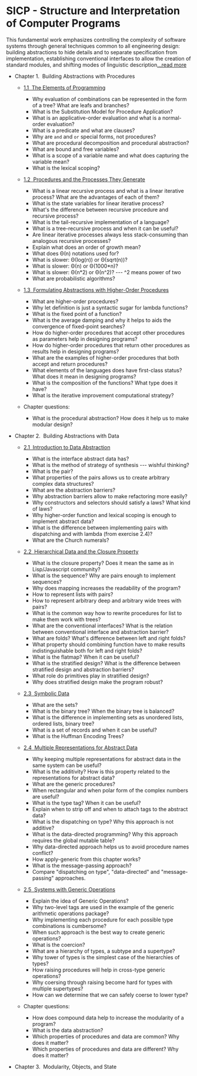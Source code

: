 # SICP - Structure and Interpretation of Computer Programs

This fundamental work emphasizes controlling the complexity of software systems through general techniques common to all engineering design: building abstractions to hide details and to separate specification from implementation, establishing conventional interfaces to allow the creation of standard modules, and shifting modes of linguistic description[...read more](https://mitpress.mit.edu/sites/default/files/sicp/course.html)

* Chapter 1.  Building Abstractions with Procedures

  * [1.1  The Elements of Programming](http://mitpress.mit.edu/sites/default/files/sicp/full-text/book/book-Z-H-4.html#%_toc_%_sec_1.1)

    * Why evaluation of combinations can be represented in the form of a tree? What are leafs and branches?
    * What is the Substitution Model for Procedure Application?
    * What is an applicative-order evaluation and what is a normal-order evaluation?
    * What is a predicate and what are clauses?
    * Why are `and` and `or` special forms, not procedures?
    * What are procedural decomposition and procedural abstraction?
    * What are bound and free variables?
    * What is a scope of a variable name and what does capturing the variable mean?
    * What is the lexical scoping?

  * [1.2  Procedures and the Processes They Generate](http://mitpress.mit.edu/sites/default/files/sicp/full-text/book/book-Z-H-4.html#%_toc_%_sec_1.2)

    * What is a linear recursive process and what is a linear iterative process? What are the advantages of each of them?
    * What is the state variables for linear iterative process?
    * What's the difference between recursive procedure and recursive process?
    * What is the tail-recursive implementation of a language?
    * What is a tree-recursive process and when it can be useful?
    * Are linear iterative processes always less stack-consuming than analogous recursive processes?
    * Explain what does an order of growth mean?
    * What does Θ(n) notations used for?
    * What is slower: Θ(log(n)) or Θ(sqrt(n))?
    * What is slower: Θ(n) or Θ(1000*n)?
    * What is slower: Θ(n*2) or Θ(n^2)? --- ^2 means power of two <!-- TODO add more questionsМожешь плиз добавить вопросы про order of growth? -->
    * What are probabilistic algorithms?

  * [1.3  Formulating Abstractions with Higher-Order Procedures](http://mitpress.mit.edu/sites/default/files/sicp/full-text/book/book-Z-H-4.html#%_toc_%_sec_1.3)

    * What are higher-order procedures?
    * Why let definition is just a syntactic sugar for lambda functions?
    * What is the fixed point of a function?
    * What is the average damping and why it helps to aids the convergence of fixed-point searches?
    * How do higher-order procedures that accept other procedures as parameters help in designing programs?
    * How do higher-order procedures that return other procedures as results help in designing programs?
    * What are the examples of higher-order procedures that both accept and return procedures?
    * What elements of the languages does have first-class status? What does it mean in designing programs?
    * What is the composition of the functions? What type does it have?
    * What is the iterative improvement computational strategy?

  * Chapter questions:

    * What is the procedural abstraction? How does it help us to make modular design?

* Chapter 2.  Building Abstractions with Data

  * [2.1  Introduction to Data Abstraction](http://mitpress.mit.edu/sites/default/files/sicp/full-text/book/book-Z-H-4.html#%_toc_%_sec_2.1)

    * What is the interface abstract data has?
    * What is the method of strategy of synthesis --- wishful thinking?
    * What is the pair?
    * What properties of the pairs allows us to create arbitrary complex data structures?
    * What are the abstraction barriers?
    * Why abstraction barriers allow to make refactoring more easily?
    * Why constructors and selectors should satisfy a laws? What kind of laws?
    * Why higher-order function and lexical scoping is enough to implement abstract data?
    * What is the difference between implementing pairs with dispatching and with lambda (from exercise 2.4)?
    * What are the Church numerals?

  * [2.2  Hierarchical Data and the Closure Property](http://mitpress.mit.edu/sites/default/files/sicp/full-text/book/book-Z-H-4.html#%_toc_%_sec_2.2)

    * What is the closure property? Does it mean the same as in Lisp/Javascript community?
    * What is the sequence? Why are pairs enough to implement sequences?
    * Why does mapping increases the readability of the program?
    * How to represent lists with pairs?
    * How to represent arbitrary deep and arbitrary wide trees with pairs?
    * What is the common way how to rewrite procedures for list to make them work with trees?
    * What are the conventional interfaces? What is the relation between conventional interface and abstraction barrier?
    * What are folds? What's difference between left and right folds?
    * What property should combining function have to make results indistinguishable both for left and right folds?
    * What is the flatmap? When it can be useful?
    * What is the stratified design? What is the difference between stratified design and abstraction barriers?
    * What role do primitives play in stratified design?
    * Why does stratified design make the program robust?

  * [2.3  Symbolic Data](http://mitpress.mit.edu/sites/default/files/sicp/full-text/book/book-Z-H-16.html#%_sec_2.3)

    * What are the sets?
    * What is the binary tree? When the binary tree is balanced?
    * What is the difference in implementing sets as unordered lists, ordered lists, binary tree?
    * What is a set of records and when it can be useful?
    * What is the Huffman Encoding Trees?

  * [2.4  Multiple Representations for Abstract Data](http://mitpress.mit.edu/sites/default/files/sicp/full-text/book/book-Z-H-17.html#%_sec_2.4)

    * Why keeping multiple representations for abstract data in the same system can be useful?
    * What is the additivity? How is this property related to the representations for abstract data?
    * What are the generic procedures?
    * When rectangular and when polar form of the complex numbers are useful?
    * What is the type tag? When it can be useful?
    * Explain when to strip off and when to attach tags to the abstract data?
    * What is the dispatching on type? Why this approach is not additive?
    * What is the data-directed programming? Why this approach requires the global mutable table?
    * Why data-directed approach helps us to avoid procedure names conflict?
    * How apply-generic from this chapter works?
    * What is the message-passing approach?
    * Compare "dispatching on type", "data-directed" and "message-passing" approaches.

  * [2.5  Systems with Generic Operations](http://mitpress.mit.edu/sites/default/files/sicp/full-text/book/book-Z-H-18.html#%_sec_2.5)

    * Explain the idea of Generic Operations?
    * Why two-level tags are used in the example of the generic arithmetic operations package?
    * Why implementing each procedure for each possible type combinations is cumbersome?
    * When such approach is the best way to create generic operations?
    * What is the coercion?
    * What are a hierarchy of types, a subtype and a supertype?
    * Why tower of types is the simplest case of the hierarchies of types?
    * How raising procedures will help in cross-type generic operations?
    * Why coersing through raising become hard for types with multiple supertypes?
    * How can we determine that we can safely coerse to lower type?

  * Chapter questions:

    * How does  compound data help to increase the modularity of a program?
    * What is the data abstraction?
    * Which properties of procedures and data are common? Why does it matter?
    * Which properties of procedures and data are different? Why does it matter?

* Chapter 3.  Modularity, Objects, and State
